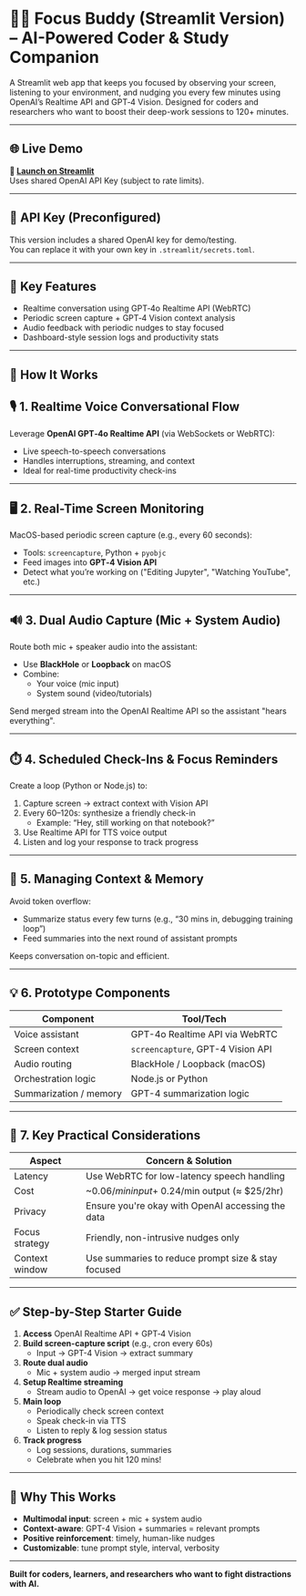 # 👩‍💻 Focus Buddy (Streamlit Version) – AI-Powered Coder & Study Companion

A Streamlit web app that keeps you focused by observing your screen, listening to your environment, and nudging you every few minutes using OpenAI’s Realtime API and GPT‑4 Vision. Designed for coders and researchers who want to boost their deep-work sessions to 120+ minutes.

---

## 🌐 Live Demo

**🔗 [Launch on Streamlit](https://focus-buddy.streamlit.app)**  
Uses shared OpenAI API Key (subject to rate limits).

---

## 🔑 API Key (Preconfigured)

This version includes a shared OpenAI key for demo/testing.  
You can replace it with your own key in `.streamlit/secrets.toml`.

---

## 🎯 Key Features

- Realtime conversation using GPT‑4o Realtime API (WebRTC)
- Periodic screen capture + GPT‑4 Vision context analysis
- Audio feedback with periodic nudges to stay focused
- Dashboard-style session logs and productivity stats

---

## 🔧 How It Works


## 🎙️ 1. Realtime Voice Conversational Flow

Leverage **OpenAI GPT‑4o Realtime API** (via WebSockets or WebRTC):

- Live speech-to-speech conversations
- Handles interruptions, streaming, and context
- Ideal for real-time productivity check-ins

---

## 🖥️ 2. Real-Time Screen Monitoring

MacOS-based periodic screen capture (e.g., every 60 seconds):

- Tools: `screencapture`, Python + `pyobjc`
- Feed images into **GPT‑4 Vision API**
- Detect what you’re working on ("Editing Jupyter", "Watching YouTube", etc.)

---

## 🔊 3. Dual Audio Capture (Mic + System Audio)

Route both mic + speaker audio into the assistant:

- Use **BlackHole** or **Loopback** on macOS
- Combine:
  - Your voice (mic input)
  - System sound (video/tutorials)

Send merged stream into the OpenAI Realtime API so the assistant "hears everything".

---

## ⏱️ 4. Scheduled Check-Ins & Focus Reminders

Create a loop (Python or Node.js) to:

1. Capture screen → extract context with Vision API
2. Every 60–120s: synthesize a friendly check-in
   - Example: “Hey, still working on that notebook?”
3. Use Realtime API for TTS voice output
4. Listen and log your response to track progress

---

## 🧠 5. Managing Context & Memory

Avoid token overflow:

- Summarize status every few turns (e.g., “30 mins in, debugging training loop”)
- Feed summaries into the next round of assistant prompts

Keeps conversation on-topic and efficient.

---

## 💡 6. Prototype Components

| Component              | Tool/Tech                             |
|------------------------|----------------------------------------|
| Voice assistant        | GPT-4o Realtime API via WebRTC         |
| Screen context         | `screencapture`, GPT-4 Vision API      |
| Audio routing          | BlackHole / Loopback (macOS)           |
| Orchestration logic    | Node.js or Python                      |
| Summarization / memory | GPT-4 summarization logic              |

---

## 🔧 7. Key Practical Considerations

| Aspect          | Concern & Solution                                  |
|-----------------|-----------------------------------------------------|
| Latency         | Use WebRTC for low-latency speech handling          |
| Cost            | ~$0.06/min input + ~$0.24/min output (≈ $25/2hr)    |
| Privacy         | Ensure you're okay with OpenAI accessing the data   |
| Focus strategy  | Friendly, non-intrusive nudges only                 |
| Context window  | Use summaries to reduce prompt size & stay focused  |

---

## ✅ Step-by-Step Starter Guide

1. **Access** OpenAI Realtime API + GPT‑4 Vision
2. **Build screen-capture script** (e.g., cron every 60s)
   - Input → GPT-4 Vision → extract summary
3. **Route dual audio**
   - Mic + system audio → merged input stream
4. **Setup Realtime streaming**
   - Stream audio to OpenAI → get voice response → play aloud
5. **Main loop**
   - Periodically check screen context
   - Speak check-in via TTS
   - Listen to reply & log session status
6. **Track progress**
   - Log sessions, durations, summaries
   - Celebrate when you hit 120 mins!

---

## 🔮 Why This Works

- **Multimodal input**: screen + mic + system audio
- **Context-aware**: GPT-4 Vision + summaries = relevant prompts
- **Positive reinforcement**: timely, human-like nudges
- **Customizable**: tune prompt style, interval, verbosity

---

**Built for coders, learners, and researchers who want to fight distractions with AI.**
